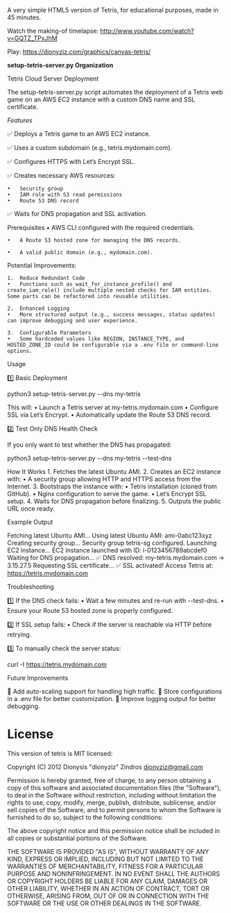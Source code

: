 A very simple HTML5 version of Tetris, for educational purposes, made in 45 minutes.

Watch the making-of timelapse:
http://www.youtube.com/watch?v=GQTZ_TPxJhM

Play:
https://dionyziz.com/graphics/canvas-tetris/

**setup-tetris-server.py Organization**

Tetris Cloud Server Deployment

The setup-tetris-server.py script automates the deployment of a Tetris web game on an AWS EC2 instance with a custom DNS name and SSL certificate.

*Features*

✅ Deploys a Tetris game to an AWS EC2 instance.

✅ Uses a custom subdomain (e.g., tetris.mydomain.com).

✅ Configures HTTPS with Let’s Encrypt SSL.

✅ Creates necessary AWS resources:

	•	Security group
	•	IAM role with S3 read permissions
	•	Route 53 DNS record

✅ Waits for DNS propagation and SSL activation.

Prerequisites
	•	AWS CLI configured with the required credentials.

	•	A Route 53 hosted zone for managing the DNS records.

	•	A valid public domain (e.g., mydomain.com).

Potential Improvements:

	1.	Reduce Redundant Code
	•	Functions such as wait_for_instance_profile() and create_iam_role() include multiple nested checks for IAM entities. Some parts can be refactored into reusable utilities.
	
    2.	Enhanced Logging
	•	More structured output (e.g., success messages, status updates) can improve debugging and user experience.
	
    3.	Configurable Parameters
	•	Some hardcoded values like REGION, INSTANCE_TYPE, and HOSTED_ZONE_ID could be configurable via a .env file or command-line options.


Usage

1️⃣ Basic Deployment

python3 setup-tetris-server.py --dns my-tetris

This will:
	•	Launch a Tetris server at my-tetris.mydomain.com
	•	Configure SSL via Let’s Encrypt.
	•	Automatically update the Route 53 DNS record.

2️⃣ Test Only DNS Health Check

If you only want to test whether the DNS has propagated:

python3 setup-tetris-server.py --dns my-tetris --test-dns

How It Works
	1.	Fetches the latest Ubuntu AMI.
	2.	Creates an EC2 instance with:
	•	A security group allowing HTTP and HTTPS access from the Internet.
	3.	Bootstraps the instance with:
	•	Tetris installation (cloned from GitHub).
	•	Nginx configuration to serve the game.
	•	Let’s Encrypt SSL setup.
	4.	Waits for DNS propagation before finalizing.
	5.	Outputs the public URL once ready.

Example Output

Fetching latest Ubuntu AMI...
Using latest Ubuntu AMI: ami-0abc123xyz
Creating security group...
Security group tetris-sg configured.
Launching EC2 instance...
EC2 Instance launched with ID: i-0123456789abcdef0
Waiting for DNS propagation...
✅ DNS resolved: my-tetris.mydomain.com -> 3.15.27.5
Requesting SSL certificate...
✅ SSL activated! Access Tetris at: https://tetris.mydomain.com

Troubleshooting

1️⃣ If the DNS check fails:
	•	Wait a few minutes and re-run with --test-dns.
	•	Ensure your Route 53 hosted zone is properly configured.

2️⃣ If SSL setup fails:
	•	Check if the server is reachable via HTTP before retrying.

3️⃣ To manually check the server status:

curl -I https://tetris.mydomain.com

Future Improvements

🔹 Add auto-scaling support for handling high traffic.
🔹 Store configurations in a .env file for better customization.
🔹 Improve logging output for better debugging.

License
=======
This version of tetris is MIT licensed:

Copyright (C) 2012 Dionysis "dionyziz" Zindros <dionyziz@gmail.com>

Permission is hereby granted, free of charge, to any person obtaining a copy of this software and associated documentation files (the "Software"), to deal in the Software without restriction, including without limitation the rights to use, copy, modify, merge, publish, distribute, sublicense, and/or sell copies of the Software, and to permit persons to whom the Software is furnished to do so, subject to the following conditions:

The above copyright notice and this permission notice shall be included in all copies or substantial portions of the Software.

THE SOFTWARE IS PROVIDED "AS IS", WITHOUT WARRANTY OF ANY KIND, EXPRESS OR IMPLIED, INCLUDING BUT NOT LIMITED TO THE WARRANTIES OF MERCHANTABILITY, FITNESS FOR A PARTICULAR PURPOSE AND NONINFRINGEMENT. IN NO EVENT SHALL THE AUTHORS OR COPYRIGHT HOLDERS BE LIABLE FOR ANY CLAIM, DAMAGES OR OTHER LIABILITY, WHETHER IN AN ACTION OF CONTRACT, TORT OR OTHERWISE, ARISING FROM, OUT OF OR IN CONNECTION WITH THE SOFTWARE OR THE USE OR OTHER DEALINGS IN THE SOFTWARE.
